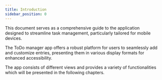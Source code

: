 ```yaml
---
title: Introduction
sidebar_position: 0
---
```


This document serves as a comprehensive guide to the application designed to streamline task management, particularly
tailored for mobile devices.

The ToDo manager app offers a robust platform for users to seamlessly add and customize entries, presenting them in
various display formats for enhanced accessibility.

The app consists of different views and provides a variety of functionalities which will be presented in the following
chapters.